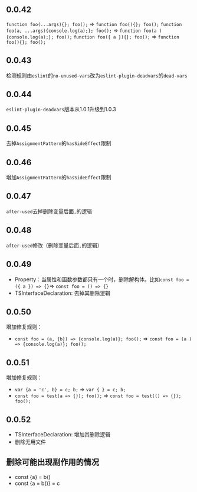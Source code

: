 ## 0.0.42
`function foo(...args){}; foo();` => `function foo(){}; foo();`
`function foo(a, ...args){console.log(a);}; foo();` => `function foo(a ){console.log(a);}; foo();`
`function foo({ a }){}; foo();` => `function foo(){}; foo();`

## 0.0.43
检测规则由`eslint`的`no-unused-vars`改为`eslint-plugin-deadvars`的`dead-vars`

## 0.0.44
`eslint-plugin-deadvars`版本从1.0.1升级到1.0.3

## 0.0.45
去掉`AssignmentPattern`的`hasSideEffect`限制

## 0.0.46
增加`AssignmentPattern`的`hasSideEffect`限制

## 0.0.47
`after-used`去掉删除变量后面`,`的逻辑

## 0.0.48
`after-used`修改（删除变量后面`,`的逻辑）

## 0.0.49
- Property：当属性和函数参数都只有一个时，删除解构体。比如`const foo = ({ a }) => {}`=> `const foo = () => {}`
- TSInterfaceDeclaration: 去掉其删除逻辑

## 0.0.50
增加修复规则：
- `const foo = (a, {b}) => {console.log(a)}; foo();` => `const foo = (a ) => {console.log(a)}; foo();`

## 0.0.51
增加修复规则：
- `var {a = 'c', b} = c; b;` => `var { } = c; b;`
- `const foo = test(a => {}); foo();` => `const foo = test(() => {}); foo();`

## 0.0.52
- TSInterfaceDeclaration: 增加其删除逻辑
- 删除无用文件


## 删除可能出现副作用的情况
- const {a} = b()
- const {a = b()} = c
